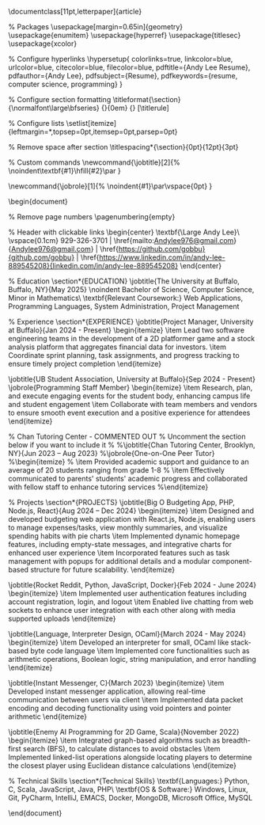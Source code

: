 \documentclass[11pt,letterpaper]{article}

% Packages
\usepackage[margin=0.65in]{geometry}
\usepackage{enumitem}
\usepackage{hyperref}
\usepackage{titlesec}
\usepackage{xcolor}

% Configure hyperlinks
\hypersetup{
    colorlinks=true,
    linkcolor=blue,
    urlcolor=blue,
    citecolor=blue,
    filecolor=blue,
    pdftitle={Andy Lee Resume},
    pdfauthor={Andy Lee},
    pdfsubject={Resume},
    pdfkeywords={resume, computer science, programming}
}

% Configure section formatting
\titleformat{\section}
  {\normalfont\large\bfseries}
  {}{0em}
  {}
  [\titlerule]

% Configure lists
\setlist[itemize]{leftmargin=*,topsep=0pt,itemsep=0pt,parsep=0pt}

% Remove space after section
\titlespacing*{\section}{0pt}{12pt}{3pt}

% Custom commands
\newcommand{\jobtitle}[2]{%
  \noindent\textbf{#1}\hfill{#2}\par
}

\newcommand{\jobrole}[1]{%
  \noindent{#1}\par\vspace{0pt}
}

\begin{document}

% Remove page numbers 
\pagenumbering{empty}

% Header with clickable links
\begin{center}
    \textbf{\Large Andy Lee}\\
    \vspace{0.1cm}
    929-326-3701 $|$ \href{mailto:Andylee976@gmail.com}{Andylee976@gmail.com} $|$ 
    \href{https://github.com/gobbu}{github.com/gobbu} $|$ 
    \href{https://www.linkedin.com/in/andy-lee-889545208}{linkedin.com/in/andy-lee-889545208}
\end{center}

% Education
\section*{EDUCATION}
\jobtitle{The University at Buffalo, Buffalo, NY}{May 2025}
\noindent Bachelor of Science, Computer Science, Minor in Mathematics\\
\textbf{Relevant Coursework:} Web Applications, Programming Languages, System Administration, Project Management

% Experience
\section*{EXPERIENCE}
\jobtitle{Project Manager, University at Buffalo}{Jan 2024 - Present}
\begin{itemize}
    \item Lead two software engineering teams in the development of a 2D platformer game and a stock analysis platform that aggregates financial data for investors.
    \item Coordinate sprint planning, task assignments, and progress tracking to ensure timely project completion
\end{itemize}

\jobtitle{UB Student Association, University at Buffalo}{Sep 2024 - Present}
\jobrole{Programming Staff Member}
\begin{itemize}
    \item Research, plan, and execute engaging events for the student body, enhancing campus life and student engagement
    \item Collaborate with team members and vendors to ensure smooth event execution and a positive experience for attendees
\end{itemize}

% Chan Tutoring Center - COMMENTED OUT
% Uncomment the section below if you want to include it
%
%\jobtitle{Chan Tutoring Center, Brooklyn, NY}{Jun 2023 – Aug 2023}
%\jobrole{One-on-One Peer Tutor}
%\begin{itemize}
%    \item Provided academic support and guidance to an average of 20 students ranging from grade 1-8
%    \item Effectively communicated to parents' students' academic progress and collaborated with fellow staff to enhance tutoring services
%\end{itemize}

% Projects
\section*{PROJECTS}
\jobtitle{Big O Budgeting App, PHP, Node.js, React}{Aug 2024 – Dec 2024}
\begin{itemize}
    \item Designed and developed budgeting web application with React.js, Node.js, enabling users to manage expenses/tasks, view monthly summaries, and visualize spending habits with pie charts
    \item Implemented dynamic homepage features, including empty-state messages, and integrative charts for enhanced user experience
    \item Incorporated features such as task management with popups for additional details and a modular component-based structure for future scalability.
\end{itemize}

\jobtitle{Rocket Reddit, Python, JavaScript, Docker}{Feb 2024 - June 2024}
\begin{itemize}
    \item Implemented user authentication features including account registration, login, and logout
    \item Enabled live chatting from web sockets to enhance user integration with each other along with media supported uploads
\end{itemize}

\jobtitle{Language, Interpreter Design, OCaml}{March 2024 - May 2024}
\begin{itemize}
    \item Developed an interpreter for small, OCaml like stack-based byte code language
    \item Implemented core functionalities such as arithmetic operations, Boolean logic, string manipulation, and error handling
\end{itemize}

\jobtitle{Instant Messenger, C}{March 2023}
\begin{itemize}
    \item Developed instant messenger application, allowing real-time communication between users via client
    \item Implemented data packet encoding and decoding functionality using void pointers and pointer arithmetic
\end{itemize}

\jobtitle{Enemy AI Programming for 2D Game, Scala}{November 2022}
\begin{itemize}
    \item Integrated graph-based algorithms such as breadth-first search (BFS), to calculate distances to avoid obstacles
    \item Implemented linked-list operations alongside locating players to determine the closest player using Euclidean distance calculations
\end{itemize}

% Technical Skills
\section*{Technical Skills}
\textbf{Languages:} Python, C, Scala, JavaScript, Java, PHP\\
\textbf{OS \& Software:} Windows, Linux, Git, PyCharm, IntelliJ, EMACS, Docker, MongoDB, Microsoft Office, MySQL

\end{document}
